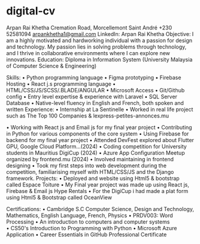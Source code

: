 # digital-cv

Arpan Rai Khetha
Cremation Road, Morcellemont Saint André
+230 52581094
arpankhetha1@gmail.com
LinkedIn: Arpan Rai Khetha
Objective: 
I am a highly motivated and hardworking individual with a passion for design and technology. My passion lies in solving problems through technology, and I thrive in collaborative environments where I can explore new innovations.
Education:
Diploma in Information System
(University Malaysia of Computer Science & Engineering)

Skills:
•	Python programming language
•	Figma prototyping
•	Firebase Hosting
•	React j.s programming language
•	HTML/CSS/JS/SCSS/.BLADE/ANGULAR
•	Microsoft Access
•	Git/Github config
•	Entry level expertise & experience with Laravel
•	SQL Server Database
•	Native-level fluency in English and French, both spoken and written 
Experience:
•	Internship at La Sentinelle
•	Worked in real life project such as The Top 100 Companies & lexpress-petites-annonces.mu

•	Working with React js and Email js for my final year project
•	Contributing in Python for various components of the core system
•	Using Firebase for backend for my final year project
•	Attended DevFest explored about Flutter GPU, Google Cloud Platform...(2024)
•	Coding competition for University students in Mauritius DigiCup (2024)
•	Azure App Configuration Meetup organized by frontend.mu (2024) 
•	Involved maintaining in frontend designing
•	Took my first steps into web development during the competition, familiarising myself with HTML/CSS/JS and the Django framework.
Projects:
•	Deployed and website using Html5 & bootstrap called Espace Toiture
•	My Final year project was made up using React js, Firebase & Email js Hype Rentals
•	For the DigiCup i had made a plat form using Html5 & Bootstrap called OceanView

Certifications: 
•	Cambridge S.C
Computer Science, Design and Technology, Mathematics, English Language, French, Physics
•	PRDV003: Word Processing
•	An introduction to computers and computer systems                                
•	CS50's Introduction to Programming with Python 
•	Microsoft Azure Application
•	Career Essentials in GitHub Professional Certificate




